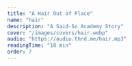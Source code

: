 ```yaml
---
title: "A Hair Out of Place"
name: "hair"
description: "A Said-So Academy Story"
cover: "/images/covers/hair.webp"
audio: "https://audio.thrd.me/hair.mp3"
readingTime: "18 min"
order: 7
---
```

